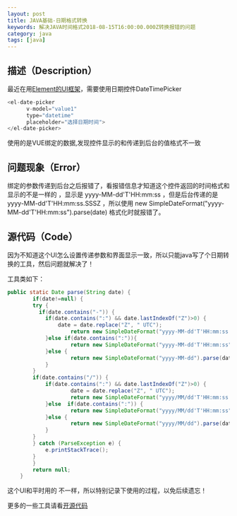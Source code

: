 ```yaml
---
layout: post
title: JAVA基础-日期格式转换
keywords: 解决JAVA时间格式2018-08-15T16:00:00.000Z转换报错的问题
category: java
tags: [java] 
---
```


## 描述（Description）
最近在用[Element的UI框架](http://element-cn.eleme.io/)，需要使用日期控件DateTimePicker  

``` javascript
<el-date-picker
      v-model="value1"
      type="datetime"
      placeholder="选择日期时间">
</el-date-picker>

```
使用的是VUE绑定的数据,发现控件显示的和传递到后台的值格式不一致

## 问题现象（Error）
绑定的参数传递到后台之后报错了，看报错信息才知道这个控件返回的时间格式和显示的不是一样的 ，显示是 yyyy-MM-dd'T'HH:mm:ss ，但是后台传递的是 yyyy-MM-dd'T'HH:mm:ss.SSSZ ，所以使用 new SimpleDateFormat("yyyy-MM-dd'T'HH:mm:ss").parse(date) 格式化时就报错了。

## 源代码（Code）
因为不知道这个UI怎么设置传递参数和界面显示一致，所以只能java写了个日期转换的工具，然后问题就解决了！

工具类如下：

``` java
public static Date parse(String date) {
    	if(date!=null) {
		try {
		  if(date.contains("-")) {
			if(date.contains(":") && date.lastIndexOf("Z")>0) {
				date = date.replace("Z", " UTC");
					return new SimpleDateFormat("yyyy-MM-dd'T'HH:mm:ss.SSS Z").parse(date);
			}else if(date.contains(":")){
					return new SimpleDateFormat("yyyy-MM-dd'T'HH:mm:ss").parse(date);
			}else {
					return new SimpleDateFormat("yyyy-MM-dd").parse(date);
			}
		}
		if(date.contains("/")) {
			if(date.contains(":") && date.lastIndexOf("Z")>0) {
					date = date.replace("Z", " UTC");
					return new SimpleDateFormat("yyyy/MM/dd'T'HH:mm:ss.SSS Z").parse(date);
			}else  if(date.contains(":")) {
					return new SimpleDateFormat("yyyy/MM/dd'T'HH:mm:ss").parse(date);
			}else {
					return new SimpleDateFormat("yyyy/MM/dd").parse(date);
			}
		}
		} catch (ParseException e) {
			e.printStackTrace();
		}
    	}
        return null;
    }
```

这个UI和平时用的 不一样，所以特别记录下使用的过程，以免后续遗忘！

更多的一些工具请看[开源代码](https://github.com/108day/java-common-utils)
